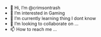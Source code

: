 - 👋 Hi, I’m @crimsontrash
- 👀 I’m interested in Gaming
- 🌱 I’m currently learning thing I dont know
- 💞️ I’m looking to collaborate on ...
- 📫 How to reach me ...

<!---
crimsontrash/crimsontrash is a ✨ special ✨ repository because its `README.md` (this file) appears on your GitHub profile.
You can click the Preview link to take a look at your changes.
--->
